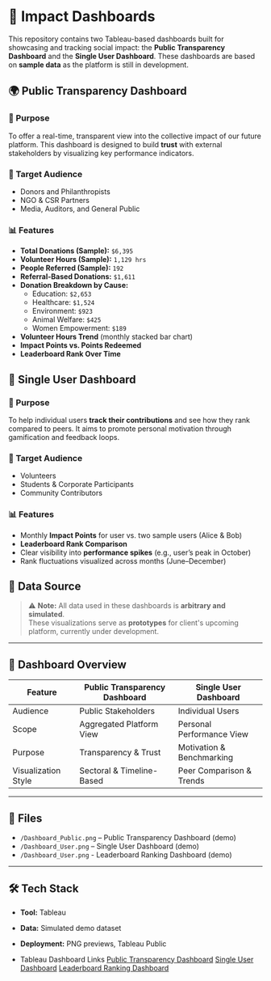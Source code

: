 # 🌟 Impact Dashboards

This repository contains two Tableau-based dashboards built for showcasing and tracking social impact: the **Public Transparency Dashboard** and the **Single User Dashboard**. These dashboards are based on **sample data** as the platform is still in development.


## 🌍 Public Transparency Dashboard

### 🎯 Purpose
To offer a real-time, transparent view into the collective impact of our future platform. This dashboard is designed to build **trust** with external stakeholders by visualizing key performance indicators.

### 👤 Target Audience
- Donors and Philanthropists  
- NGO & CSR Partners  
- Media, Auditors, and General Public

### 📊 Features
- **Total Donations (Sample):** `$6,395`
- **Volunteer Hours (Sample):** `1,129 hrs`
- **People Referred (Sample):** `192`
- **Referral-Based Donations:** `$1,611`
- **Donation Breakdown by Cause:**
  - Education: `$2,653`
  - Healthcare: `$1,524`
  - Environment: `$923`
  - Animal Welfare: `$425`
  - Women Empowerment: `$189`
- **Volunteer Hours Trend** (monthly stacked bar chart)
- **Impact Points vs. Points Redeemed**
- **Leaderboard Rank Over Time**


## 👤 Single User Dashboard

### 🎯 Purpose
To help individual users **track their contributions** and see how they rank compared to peers. It aims to promote personal motivation through gamification and feedback loops.

### 👤 Target Audience
- Volunteers
- Students & Corporate Participants
- Community Contributors

### 📊 Features
- Monthly **Impact Points** for user vs. two sample users (Alice & Bob)
- **Leaderboard Rank Comparison**
- Clear visibility into **performance spikes** (e.g., user’s peak in October)
- Rank fluctuations visualized across months (June–December)


## 🧪 Data Source

> ⚠️ **Note:** All data used in these dashboards is **arbitrary and simulated**.  
> These visualizations serve as **prototypes** for client's upcoming platform, currently under development.

---

## 🧭 Dashboard Overview

| Feature               | Public Transparency Dashboard | Single User Dashboard     |
|-----------------------|-------------------------------|---------------------------|
| Audience              | Public Stakeholders           | Individual Users          |
| Scope                 | Aggregated Platform View      | Personal Performance View |
| Purpose               | Transparency & Trust          | Motivation & Benchmarking |
| Visualization Style   | Sectoral & Timeline-Based     | Peer Comparison & Trends  |

---

## 📁 Files

- `/Dashboard_Public.png` – Public Transparency Dashboard (demo)
- `/Dashboard_User.png` – Single User Dashboard (demo)
- `/Dashboard_User.png` - Leaderboard Ranking Dashboard (demo)

---

## 🛠 Tech Stack

- **Tool:** Tableau  
- **Data:** Simulated demo dataset  
- **Deployment:** PNG previews, Tableau Public

- Tableau Dashboard Links
  [Public Transparency Dashboard](https://public.tableau.com/views/updatedpublicdashbaord/Dashboard1?:language=en-US&publish=yes&:sid=&:redirect=auth&:display_count=n&:origin=viz_share_link)
  [Single User Dashboard](https://public.tableau.com/views/UPDATESINGLEUSERDASHBOARD/Dashboard1?:language=en-GB&publish=yes&:sid=&:redirect=auth&:display_count=n&:origin=viz_share_link)
  [Leaderboard Ranking Dashboard](https://public.tableau.com/views/Book2_17438392045600/Dashboard1?:language=en-GB&publish=yes&:sid=&:redirect=auth&:display_count=n&:origin=viz_share_link)






